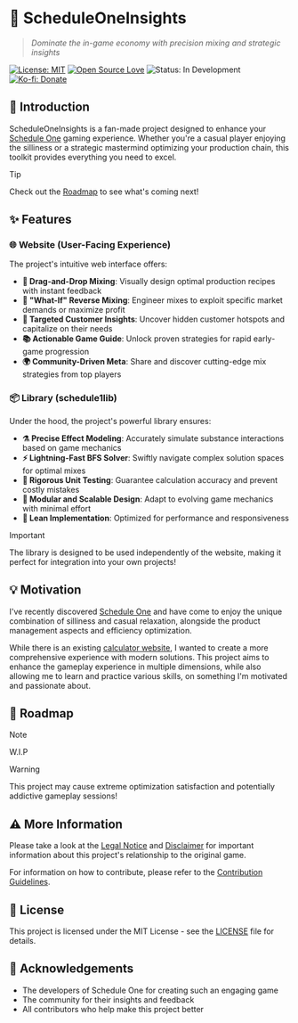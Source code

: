 # 🧪 ScheduleOneInsights

> _Dominate the in-game economy with precision mixing and strategic insights_

[![License: MIT](https://img.shields.io/badge/License-MIT-yellow.svg)](https://opensource.org/licenses/MIT)
[![Open Source Love](https://badges.frapsoft.com/os/v1/open-source.svg?v=103)](https://github.com/ellerbrock/open-source-badges/)
![Status: In Development](https://img.shields.io/badge/Status-In%20Development-blue)
[![Ko-fi: Donate](https://img.shields.io/badge/Ko--fi-Support%20Project-FF5E5B?style=flat&logo=ko-fi)](https://ko-fi.com/neonsy)

## 🚀 Introduction

ScheduleOneInsights is a fan-made project designed to enhance your [Schedule One](https://www.scheduleonegame.com) gaming experience.
Whether you're a casual player enjoying the silliness or a strategic mastermind optimizing your production chain, this toolkit provides everything you need to excel.

> [!TIP]
> Check out the [Roadmap](#-roadmap) to see what's coming next!

## ✨ Features

### 🌐 Website (User-Facing Experience)

The project's intuitive web interface offers:

-   **🧩 Drag-and-Drop Mixing**: Visually design optimal production recipes with instant feedback
-   **🔄 "What-If" Reverse Mixing**: Engineer mixes to exploit specific market demands or maximize profit
-   **👥 Targeted Customer Insights**: Uncover hidden customer hotspots and capitalize on their needs
-   **📚 Actionable Game Guide**: Unlock proven strategies for rapid early-game progression
-   **🌍 Community-Driven Meta**: Share and discover cutting-edge mix strategies from top players

### 📦 Library (schedule1lib)

Under the hood, the project's powerful library ensures:

-   **⚗️ Precise Effect Modeling**: Accurately simulate substance interactions based on game mechanics
-   **⚡ Lightning-Fast BFS Solver**: Swiftly navigate complex solution spaces for optimal mixes
-   **🧪 Rigorous Unit Testing**: Guarantee calculation accuracy and prevent costly mistakes
-   **🧩 Modular and Scalable Design**: Adapt to evolving game mechanics with minimal effort
-   **🚀 Lean Implementation**: Optimized for performance and responsiveness

> [!IMPORTANT]
> The library is designed to be used independently of the website, making it perfect for integration into your own projects!

## 💡 Motivation

I've recently discovered [Schedule One](https://www.scheduleonegame.com) and have come to enjoy the unique combination of silliness and casual relaxation, alongside the product management aspects and efficiency optimization.

While there is an existing [calculator website](https://schedule1-calculator.com), I wanted to create a more comprehensive experience with modern solutions.
This project aims to enhance the gameplay experience in multiple dimensions, while also allowing me to learn and practice various skills, on something I'm motivated and passionate about.

## 🌟 Roadmap

> [!NOTE]
> W.I.P

> [!WARNING]
> This project may cause extreme optimization satisfaction and potentially addictive gameplay sessions!

## ⚠️ More Information

Please take a look at the [Legal Notice](</Markdown/LEGAL NOTICE.md>) and [Disclaimer](/Markdown/DISCLAIMER.md) for important information about this project's relationship to the original game.

For information on how to contribute, please refer to the [Contribution Guidelines](/Markdown/CONTRIBUTING.md).

## 📄 License

This project is licensed under the MIT License - see the [LICENSE](../LICENSE) file for details.

## 🙏 Acknowledgements

-   The developers of Schedule One for creating such an engaging game
-   The community for their insights and feedback
-   All contributors who help make this project better
